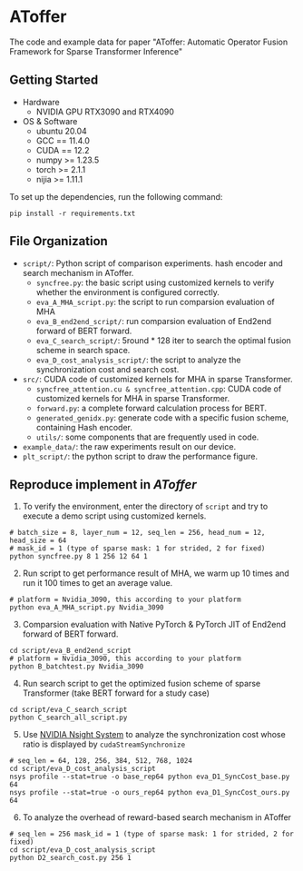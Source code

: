 # AToffer
The code and example data for paper "AToffer: Automatic Operator Fusion Framework for Sparse Transformer Inference"

## Getting Started
+ Hardware 
    + NVIDIA GPU RTX3090 and RTX4090
+ OS & Software
    + ubuntu 20.04
    + GCC == 11.4.0
    + CUDA == 12.2
    + numpy >= 1.23.5
    + torch >= 2.1.1
    + nijia >= 1.11.1

To set up the dependencies, run the following command:
```shell
pip install -r requirements.txt
```

## File Organization
+ `script/`: Python script of comparison experiments. hash encoder and search mechanism in AToffer.
    + `syncfree.py`: the basic script using customized kernels to verify whether the environment is configured correctly.
    + `eva_A_MHA_script.py`: the script to run comparsion evaluation of MHA 
    + `eva_B_end2end_script/`: run comparsion evaluation of End2end forward of BERT forward.
    + `eva_C_search_script/`: 5round * 128 iter to search the optimal fusion scheme in search space.
    + `eva_D_cost_analysis_script/`: the script to analyze the synchronization cost and search cost.
+ `src/`: CUDA code of customized kernels for MHA in sparse Transformer.
    + `syncfree_attention.cu & syncfree_attention.cpp`: CUDA code of customized kernels for MHA in sparse Transformer.
    + `forward.py`: a complete forward calculation process for BERT.
    + `generated_genidx.py`: generate code with a specific fusion scheme, containing Hash encoder. 
    + `utils/`: some components that are frequently used in code.
+ `example_data/`: the raw experiments result on our device.
+ `plt_script/`: the python script to draw the performance figure.


## Reproduce implement in *AToffer*
1. To verify the environment, enter the directory of `script` and try to execute a demo script using customized kernels.
```shell
# batch_size = 8, layer_num = 12, seq_len = 256, head_num = 12, head_size = 64
# mask_id = 1 (type of sparse mask: 1 for strided, 2 for fixed)
python syncfree.py 8 1 256 12 64 1
```
2. Run script to get performance result of MHA, we warm up 10 times and run it 100 times to get an average value.
```shell
# platform = Nvidia_3090, this according to your platform
python eva_A_MHA_script.py Nvidia_3090
```
3. Comparsion evaluation with Native PyTorch & PyTorch JIT of End2end forward of BERT forward.
```shell
cd script/eva_B_end2end_script
# platform = Nvidia_3090, this according to your platform
python B_batchtest.py Nvidia_3090
```

4. Run search script to get the optimized fusion scheme of sparse Transformer (take BERT forward for a study case)
```shell
cd script/eva_C_search_script
python C_search_all_script.py
```
5. Use [NVIDIA Nsight System](https://developer.nvidia.com/nsight-systems) to analyze the synchronization cost whose ratio is displayed by `cudaStreamSynchronize`
```shell
# seq_len = 64, 128, 256, 384, 512, 768, 1024
cd script/eva_D_cost_analysis_script
nsys profile --stat=true -o base_rep64 python eva_D1_SyncCost_base.py 64
nsys profile --stat=true -o ours_rep64 python eva_D1_SyncCost_ours.py 64
```

6. To analyze the overhead of reward-based search mechanism in AToffer
```shell
# seq_len = 256 mask_id = 1 (type of sparse mask: 1 for strided, 2 for fixed)
cd script/eva_D_cost_analysis_script
python D2_search_cost.py 256 1
```